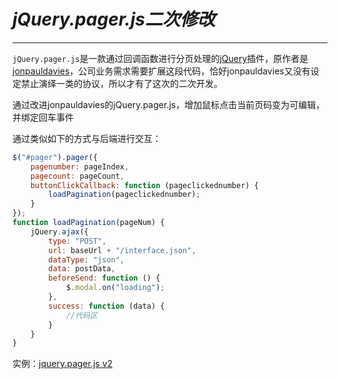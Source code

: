 # *jQuery.pager.js二次修改*

----------

`jQuery.pager.js`是一款通过回调函数进行分页处理的[jQuery](http://jquery.com/)插件，原作者是[jonpauldavies](https://github.com/jonpauldavies)，公司业务需求需要扩展这段代码，恰好jonpauldavies又没有设定禁止演绎一类的协议，所以才有了这次的二次开发。

通过改进jonpauldavies的jQuery.pager.js，增加鼠标点击当前页码变为可编辑，并绑定回车事件

通过类似如下的方式与后端进行交互：

```js
$("#pager").pager({
    pagenumber: pageIndex,
    pagecount: pageCount,
    buttonClickCallback: function (pageclickednumber) {
        loadPagination(pageclickednumber);
    }
});
function loadPagination(pageNum) {
    jQuery.ajax({
        type: "POST",
        url: baseUrl + "/interface.json",
        dataType: "json",
        data: postData,
        beforeSend: function () {
            $.modal.on("loading");
        },
        success: function (data) {
            //代码区
        }
    }
}
```

实例：[jquery.pager.js v2](http://kangcafe.com/jquery.pager.js/)
